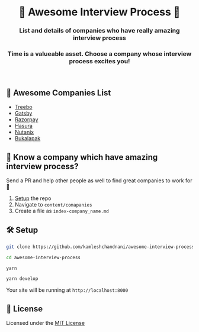 <h1 align="center">
  🤩 Awesome Interview Process 🤩
</h1>
<h3 align="center">List and details of companies who have really amazing interview process</h3>
<h3 align="center">Time is a valueable asset. Choose a company whose interview process excites you!</h3>
<br/>

## 🤩 Awesome Companies List

- [Treebo](content/companies/01-treebo.md)
- [Gatsby](content/companies/02-gatsby.md)
- [Razorpay](content/companies/03-razorpay.md)
- [Hasura](content/companies/04-hasura.md)
- [Nutanix](content/companies/05-nutanix.md)
- [Bukalapak](content/companies/07-bukalapak.md)

## 🤔 Know a company which have amazing interview process?

Send a PR and help other people as well to find great companies to work for 💪

1. [Setup](#setup) the repo
2. Navigate to `content/comapanies`
3. Create a file as `index-company_name.md`

## 🛠 Setup

```bash
git clone https://github.com/kamleshchandnani/awesome-interview-process.git

cd awesome-interview-process

yarn

yarn develop
```

Your site will be running at `http://localhost:8000`

## 📝 License

Licensed under the [MIT License](LICENSE.md)
